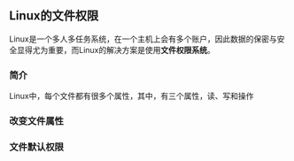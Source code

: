 ## Linux的文件权限
Linux是一个多人多任务系统，在一个主机上会有多个账户，因此数据的保密与安全显得尤为重要，而Linux的解决方案是使用**文件权限系统**。

### 简介
Linux中，每个文件都有很多个属性，其中，有三个属性，读、写和操作

### 改变文件属性

### 文件默认权限

